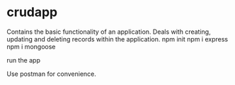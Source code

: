 # crudapp
Contains the basic functionality of an application. Deals with creating, updating and deleting records within the application.
npm init
npm i express 
npm i mongoose

run the app

Use postman for convenience.
